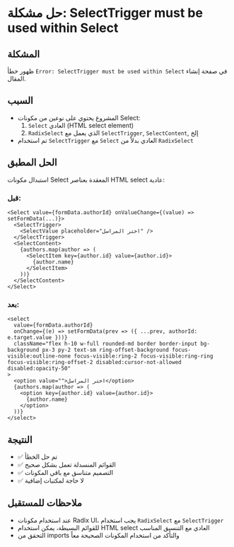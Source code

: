# حل مشكلة: SelectTrigger must be used within Select

## المشكلة
ظهور خطأ `Error: SelectTrigger must be used within Select` في صفحة إنشاء المقال.

## السبب
- المشروع يحتوي على نوعين من مكونات Select:
  1. `Select` العادي (HTML select element)
  2. `RadixSelect` الذي يعمل مع `SelectTrigger`, `SelectContent`, إلخ
- تم استخدام `SelectTrigger` مع `Select` العادي بدلاً من `RadixSelect`

## الحل المطبق
استبدال مكونات Select المعقدة بعناصر HTML select عادية:

### قبل:
```tsx
<Select value={formData.authorId} onValueChange={(value) => setFormData(...)}>
  <SelectTrigger>
    <SelectValue placeholder="اختر المراسل" />
  </SelectTrigger>
  <SelectContent>
    {authors.map(author => (
      <SelectItem key={author.id} value={author.id}>
        {author.name}
      </SelectItem>
    ))}
  </SelectContent>
</Select>
```

### بعد:
```tsx
<select
  value={formData.authorId}
  onChange={(e) => setFormData(prev => ({ ...prev, authorId: e.target.value }))}
  className="flex h-10 w-full rounded-md border border-input bg-background px-3 py-2 text-sm ring-offset-background focus-visible:outline-none focus-visible:ring-2 focus-visible:ring-ring focus-visible:ring-offset-2 disabled:cursor-not-allowed disabled:opacity-50"
>
  <option value="">اختر المراسل</option>
  {authors.map(author => (
    <option key={author.id} value={author.id}>
      {author.name}
    </option>
  ))}
</select>
```

## النتيجة
- ✅ تم حل الخطأ
- ✅ القوائم المنسدلة تعمل بشكل صحيح
- ✅ التصميم متناسق مع باقي المكونات
- ✅ لا حاجة لمكتبات إضافية

## ملاحظات للمستقبل
- عند استخدام مكونات Radix UI، يجب استخدام `RadixSelect` مع `SelectTrigger`
- للقوائم البسيطة، يمكن استخدام HTML select العادي مع التنسيق المناسب
- التحقق من imports والتأكد من استخدام المكونات الصحيحة معاً 